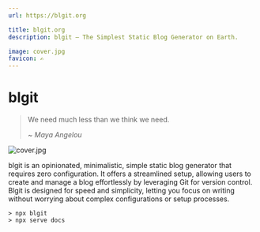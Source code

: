 ```yaml
---
url: https://blgit.org

title: blgit.org
description: blgit – The Simplest Static Blog Generator on Earth.

image: cover.jpg
favicon: ✍️
---
```


# blgit

> We need much less than we think we need. 
>
> ~ <cite>Maya Angelou</cite>

![cover.jpg](cover.jpg)

blgit is an opinionated, minimalistic, simple static blog generator that requires zero configuration. It offers a streamlined setup, allowing users to create and manage a blog effortlessly by leveraging Git for version control. Blgit is designed for speed and simplicity, letting you focus on writing without worrying about complex configurations or setup processes.

```
> npx blgit
> npx serve docs
```
